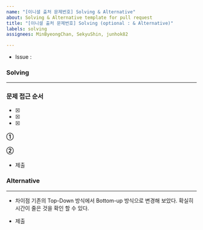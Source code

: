 ```yaml
---
name: "[이니셜 출처 문제번호] Solving & Alternative"
about: Solving & Alternative template for pull request
title: "[이니셜 출처 문제번호] Solving (optional : & Alternative)"
labels: solving
assignees: MinByeongChan, SekyuShin, junhok82

---
```


* Issue : 

### Solving
---
### 문제 접근 순서

- [x]  
- [x]  
- [x]

#### ① 

#### ② 


- 제출

### Alternative
------------

* 차이점
기존의 Top-Down 방식에서 Bottom-up 방식으로 변경해 보았다. 확실히 시간이 줄은 것을 확인 할 수 있다.

- 제출
